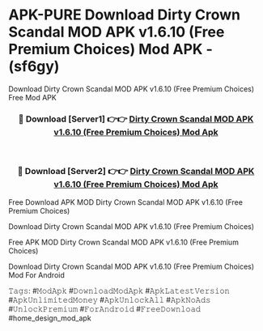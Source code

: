 # APK-PURE Download Dirty Crown Scandal MOD APK v1.6.10 (Free Premium Choices) Mod APK - (sf6gy)
Download Dirty Crown Scandal MOD APK v1.6.10 (Free Premium Choices) Free Mod APK

<div align="center">
<h3>🔴 Download [Server1] 👉👉 <a href="https://apk-comot.site?title=Dirty_Crown_Scandal_MOD_APK_v1.6.10_(Free_Premium_Choices)">Dirty Crown Scandal MOD APK v1.6.10 (Free Premium Choices) Mod Apk</a></h3><br>

<h3>🔴 Download [Server2] 👉👉 <a href="https://apk-comot.site?title=Dirty_Crown_Scandal_MOD_APK_v1.6.10_(Free_Premium_Choices)">Dirty Crown Scandal MOD APK v1.6.10 (Free Premium Choices) Mod Apk</a></h3>
</div>


Free Download APK MOD Dirty Crown Scandal MOD APK v1.6.10 (Free Premium Choices)

Download Dirty Crown Scandal MOD APK v1.6.10 (Free Premium Choices) 

Free APK MOD Dirty Crown Scandal MOD APK v1.6.10 (Free Premium Choices) 

Download Dirty Crown Scandal MOD APK v1.6.10 (Free Premium Choices) Mod For Android

𝚃𝚊𝚐𝚜: #𝙼𝚘𝚍𝙰𝚙𝚔 #𝙳𝚘𝚠𝚗𝚕𝚘𝚊𝚍𝙼𝚘𝚍𝙰𝚙𝚔 #𝙰𝚙𝚔𝙻𝚊𝚝𝚎𝚜𝚝𝚅𝚎𝚛𝚜𝚒𝚘𝚗 #𝙰𝚙𝚔𝚄𝚗𝚕𝚒𝚖𝚒𝚝𝚎𝚍𝙼𝚘𝚗𝚎𝚢 #𝙰𝚙𝚔𝚄𝚗𝚕𝚘𝚌𝚔𝙰𝚕𝚕 #𝙰𝚙𝚔𝙽𝚘𝙰𝚍𝚜 #𝚄𝚗𝚕𝚘𝚌𝚔𝙿𝚛𝚎𝚖𝚒𝚞𝚖 #𝙵𝚘𝚛𝙰𝚗𝚍𝚛𝚘𝚒𝚍 #𝙵𝚛𝚎𝚎𝙳𝚘𝚠𝚗𝚕𝚘𝚊𝚍 #home_design_mod_apk